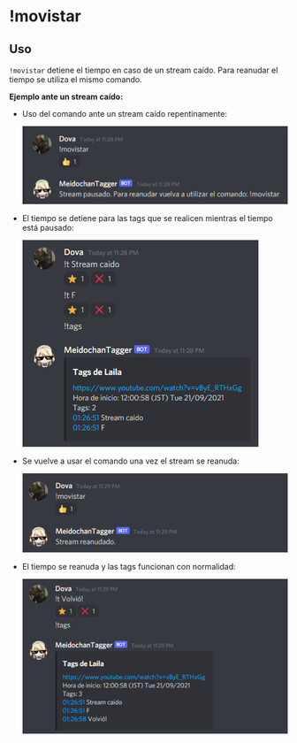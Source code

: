 # !movistar

## Uso

`!movistar` detiene el tiempo en caso de un stream caído. Para reanudar el tiempo se utiliza el mismo comando.

**Ejemplo ante un stream caído:**

- Uso del comando ante un stream caído repentinamente:

  ![](/images/movistar.png)

- El tiempo se detiene para las tags que se realicen mientras el tiempo está pausado:

  ![](/images/movistar2.png)

- Se vuelve a usar el comando una vez el stream se reanuda:

  ![](/images/movistar3.png)

- El tiempo se reanuda y las tags funcionan con normalidad:

  ![](/images/movistar4.png)
